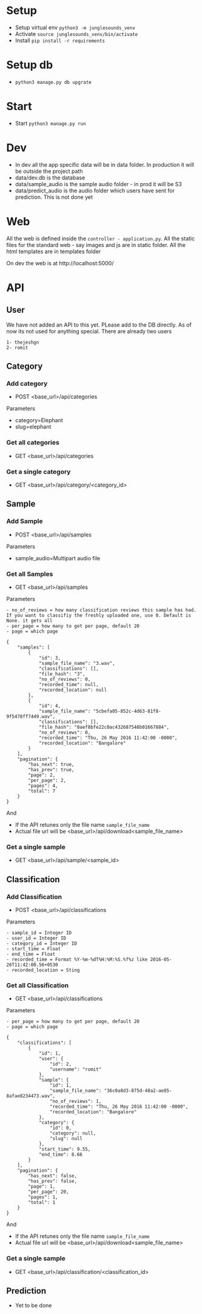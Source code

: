 # Setup
- Setup virtual env `python3 -m junglesounds_venv`
- Activate `source junglesounds_venv/bin/activate`
- Install `pip install -r requirements`

# Setup db
- `python3 manage.py db upgrate`


# Start 
- Start `python3 manage.py run`


# Dev 
- In dev all the app specific data will be in data folder. In production it will be outside the project path
- data/dev.db is the database
- data/sample_audio is the sample audio folder - in prod it will be S3
- data/predict_audio is the audio folder which users have sent for prediction. This is not done yet

# Web
 All the web is defined inside the  `controller - application.py`. All the static files for the standard web - say images and js are in static folder. All the html templates are in templates folder

 On dev the web is at http://localhost:5000/

# API

## User

We have not added an API to this yet. PLease add to the DB directly. As of now its not used for anything special. There are already two users 
```
1- thejeshgn
2- romit
```

## Category

### Add category

- POST <base_url>/api/categories

Parameters

- category=Elephant
- slug=elephant

### Get all categories

- GET <base_url>/api/categories


### Get a single category

- GET <base_url>/api/category/<category_id>


## Sample

### Add Sample

- POST <base_url>/api/samples

Parameters

- sample_audio=Multipart audio file


### Get all Samples

- GET <base_url>/api/samples

Parameters

```
- no_of_reviews = how many classification reviews this sample has had. If you want to classifiy the freshly uploaded one, use 0. Default is None. it gets all
- per_page = how many to get per page, default 20
- page = which page
```



```
{
    "samples": [
        {
            "id": 3,
            "sample_file_name": "3.wav",
            "classifications": [],
            "file_hash": "3",
            "no_of_reviews": 0,
            "recorded_time": null,
            "recorded_location": null
        },
        {
            "id": 4,
            "sample_file_name": "5cbefa05-852c-4d63-81f8-9f5478ff7449.wav",
            "classifications": [],
            "file_hash": "8aef8bfe22c0ac432687548b01667884",
            "no_of_reviews": 0,
            "recorded_time": "Thu, 26 May 2016 11:42:00 -0000",
            "recorded_location": "Bangalore"
        }
    ],
    "pagination": {
        "has_next": true,
        "has_prev": true,
        "page": 2,
        "per_page": 2,
        "pages": 4,
        "total": 7
    }
}
```

And

- If the API retunes only the file name `sample_file_name`
- Actual file url will be <base_url>/api/download<sample_file_name>


### Get a single sample

- GET <base_url>/api/sample/<sample_id>



## Classification
### Add Classification

- POST <base_url>/api/classifications

Parameters

```
- sample_id = Integer ID
- user_id = Integer ID
- category_id = Integer ID
- start_time = Float
- end_time = Float
- recorded_time = Format %Y-%m-%dT%H:%M:%S.%f%z like 2016-05-26T11:42:00.56+0530 
- recorded_location = Sting
```

### Get all Classification

- GET <base_url>/api/classifications


Parameters

```
- per_page = how many to get per page, default 20
- page = which page
```

```
{
    "classifications": [
        {
            "id": 1,
            "user": {
                "id": 2,
                "username": "romit"
            },
            "sample": {
                "id": 1,
                "sample_file_name": "36c0a8d3-875d-48a2-ae85-8afae8234473.wav",
                "no_of_reviews": 1,
	            "recorded_time": "Thu, 26 May 2016 11:42:00 -0000",
    	        "recorded_location": "Bangalore"
            },
            "category": {
                "id": 0,
                "category": null,
                "slug": null
            },
            "start_time": 9.55,
            "end_time": 8.66
        }
    ],
    "pagination": {
        "has_next": false,
        "has_prev": false,
        "page": 1,
        "per_page": 20,
        "pages": 1,
        "total": 1
    }
}
```

And

- If the API retunes only the file name `sample_file_name`
- Actual file url will be <base_url>/api/download<sample_file_name>


### Get a single sample

- GET <base_url>/api/classification/<classification_id>



## Prediction
- Yet to be done